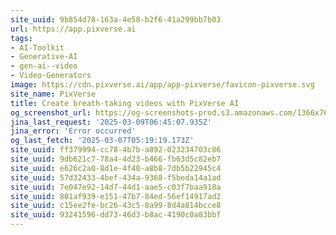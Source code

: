 ```yaml
---
site_uuid: 9b854d78-163a-4e58-b2f6-41a299bb7b03
url: https://app.pixverse.ai
tags:
- AI-Toolkit
- Generative-AI
- gen-ai--video
- Video-Generators
image: https://cdn.pixverse.ai/app/app-pixverse/favicon-pixverse.svg
site_name: PixVerse
title: Create breath-taking videos with PixVerse AI
og_screenshot_url: https://og-screenshots-prod.s3.amazonaws.com/1366x768/80/false/272f7a33d73103acd7648d939efb5ff773f0ebe2f1741878cab9ebeb51f83c0b.jpeg
jina_last_request: '2025-03-09T06:45:07.935Z'
jina_error: 'Error occurred'
og_last_fetch: '2025-03-07T05:19:19.173Z'
site_uuid: ff379994-cc78-4b7b-a892-023234703c86
site_uuid: 9db621c7-78a4-4d23-b466-fb63d5c82eb7
site_uuid: e626c2a0-8d1e-4f40-a8b8-7db5b22945c4
site_uuid: 57d32433-4bef-434a-9368-f5beda14a1ad
site_uuid: 7e047e92-14d7-44d1-aae5-c03f7baa918a
site_uuid: 801af939-e151-47b7-84ed-56ef14917ad2
site_uuid: c15ee2fe-bc26-43c5-8a99-8d4a814bcce8
site_uuid: 93241596-dd73-46d3-b8ac-4190c0a83bbf
---
```


